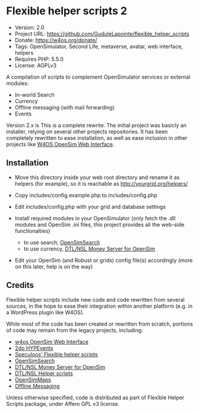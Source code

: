 # Flexible helper scripts 2

- Version: 2.0
- Project URL: <https://github.com/GuduleLapointe/flexible_helper_scripts>
- Donate: <https://w4os.org/donate/>
- Tags: OpenSimulator, Second Life, metaverse, avatar, web interface, helpers
- Requires PHP: 5.5.0
- License: AGPLv3

A compilation of scripts to complement OpenSimulator services or external modules:

- In-world Search
- Currency
- Offline messaging (with mail forwarding)
- Events

Version 2.x is This is a complete rewrite. The initial project was basicly an installer, relying on several other projects repositories. It has been completely rewritten to ease installation, as well as ease inclusion in other projects like [W4OS OpenSim Web Interface](https://w4os.org/).

## Installation

- Move this directory inside your web root directory and rename it as helpers (for example), so it is reachable as <http://yourgrid.org/helpers/>
- Copy includes/config.example.php to includes/config.php
- Edit includes/config.php with your grid and database settings
- Install required modules in your OpenSimulator (only fetch the .dll modules and OpenSim .ini files, this project provides all the web-side functionalties)

  - to use search, [OpenSimSearch](https://github.com/kcozens/OpenSimSearch)
  - to use currency, [DTL/NSL Money Server for OpenSim](http://www.nsl.tuis.ac.jp/xoops/modules/xpwiki/?OpenSim%2FMoneyServer)

- Edit your OpenSim (and Robust or grids) config file(s) accordingly (more on this later, help is on the way)

## Credits

Flexible helper scripts include new code and code rewritten from several sources, in the hope to ease their integration within another platform (e.g. in a WordPress plugin like W4OS).

While most of the code has been created or rewritten from scratch, portions of code may remain from the legacy projects, including:

- [w4os OpenSim Web Interface](https://w4os.org/)
- [2do HYPEvents](https://2do.pm)
- [Speculoos' Flexible helper scripts](https://github.com/GuduleLapointe/flexible_helper_scripts)
- [OpenSimSearch](https://github.com/kcozens/OpenSimSearch)
- [DTL/NSL Money Server for OpenSim](http://www.nsl.tuis.ac.jp/xoops/modules/xpwiki/?OpenSim%2FMoneyServer)
- [DTL/NSL Helper scripts](http://www.nsl.tuis.ac.jp/xoops/modules/xpwiki/?OpenSim%2FMoneyServer%2FHelper%20Script)
- [OpenSimMaps](https://github.com/hawddamor/opensimmaps)
- [Offline Messaging](http://opensimulator.org/wiki/Offline_Messaging)

Unless otherwise specified, code is distributed as part of Flexible Helper Scripts package, under Affero GPL v3 license.
